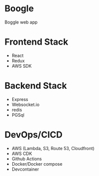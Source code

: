 # Boogle

Boggle web app

# Frontend Stack

- React
- Redux
- AWS SDK

# Backend Stack

- Express
- Websocket.io
- redis
- PGSql

# DevOps/CICD

- AWS (Lambda, S3, Route 53, Cloudfront)
- AWS CDK
- Github Actions
- Docker/Docker compose
- Devcontainer

